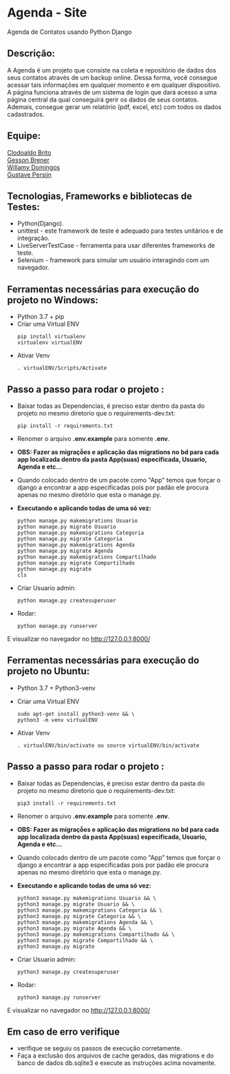 # Agenda - Site
Agenda de Contatos usando Python Django  
## Descrição:  
A Agenda é um projeto que consiste na coleta e repositório de dados dos seus contatos através de um backup online. Dessa forma, você consegue acessar tais informações em qualquer momento e em qualquer dispositivo. A página funciona através de um sistema de login que dará acesso a uma página central da qual conseguirá gerir os dados de seus contatos. Ademais, consegue gerar um relatório (pdf, excel, etc) com todos os dados cadastrados.

## Equipe:
[Clodoaldo Brito](https://github.com/Brito-Response)  
[Gesson Brener](https://github.com/gersonferreirarn)  
[Willamy Domingos](https://github.com/willamylp)  
[Gustave Persijn](https://github.com/gpersijn) 

## Tecnologias, Frameworks e bibliotecas de Testes:  
- Python(Django).  
- unittest - este framework de teste é adequado para testes unitários e de integração.  
- LiveServerTestCase - ferramenta para usar diferentes frameworks de teste.  
- Selenium - framework para simular um usuário interagindo com um navegador.
   

## Ferramentas necessárias para execução do projeto no Windows:
* Python 3.7 + pip  
* Criar uma Virtual ENV 
    ```
    pip install virtualenv
    virtualenv virtualENV
    ```
* Ativar Venv
    ```
    . virtualENV/Scripts/Activate
    ```  

## Passo a passo para rodar o projeto : 
- Baixar todas as Dependencias, é preciso estar dentro da pasta do projeto no mesmo diretorio que o requirements-dev.txt:
    ```
    pip install -r requirements.txt
    ```
- Renomer o arquivo __.env.example__ para somente __.env__.  
- **OBS: Fazer as migraçỗes e aplicação das migrations no bd para cada app localizada dentro da pasta App(suas) especificada, Usuario, Agenda e etc...**
- Quando colocado dentro de um pacote como "App" temos que forçar o django a encontrar a app especificadas pois por padão ele procura apenas no mesmo diretório que esta o manage.py.
- **Executando e aplicando todas de uma só vez:**   
    ```
    python manage.py makemigrations Usuario
    python manage.py migrate Usuario
    python manage.py makemigrations Categoria
    python manage.py migrate Categoria
    python manage.py makemigrations Agenda
    python manage.py migrate Agenda
    python manage.py makemigrations Compartilhado
    python manage.py migrate Compartilhado
    python manage.py migrate
    cls

    ```  
- Criar Usuario admin:
    ```
    python manage.py createsuperuser
    ```  
    
- Rodar:
    ```
    python manage.py runserver
    ```
E visualizar no navegador no http://127.0.0.1:8000/  
## Ferramentas necessárias para execução do projeto no Ubuntu:
* Python 3.7 + Python3-venv

* Criar uma Virtual ENV 
    ```
    sudo apt-get install python3-venv && \
    python3 -m venv virtualENV
    ```
* Ativar Venv
    ```
    . virtualENV/bin/activate ou source virtualENV/bin/activate
    ```  

## Passo a passo para rodar o projeto : 
- Baixar todas as Dependencias, é preciso estar dentro da pasta do projeto no mesmo diretorio que o requirements-dev.txt:
    ```
    pip3 install -r requirements.txt
    ```
- Renomer o arquivo __.env.example__ para somente __.env__.  
- **OBS: Fazer as migraçỗes e aplicação das migrations no bd para cada app localizada dentro da pasta App(suas) especificada, Usuario, Agenda e etc...**
- Quando colocado dentro de um pacote como "App" temos que forçar o django a encontrar a app especificadas pois por padão ele procura apenas no mesmo diretório que esta o manage.py.
- **Executando e aplicando todas de uma só vez:**   
    ```
    python3 manage.py makemigrations Usuario && \
    python3 manage.py migrate Usuario && \
    python3 manage.py makemigrations Categoria && \
    python3 manage.py migrate Categoria && \
    python3 manage.py makemigrations Agenda && \
    python3 manage.py migrate Agenda && \
    python3 manage.py makemigrations Compartilhado && \
    python3 manage.py migrate Compartilhado && \
    python3 manage.py migrate
    ```  
- Criar Usuario admin:
    ```
    python3 manage.py createsuperuser
    ```  
    
- Rodar:
    ```
    python3 manage.py runserver
    ```
E visualizar no navegador no http://127.0.0.1:8000/


## Em caso de erro verifique  
- verifique se seguiu os passos de execução corretamente.  
- Faça a exclusão dos arquivos de cache gerados, das migrations e do banco de dados db.sqlite3 e execute as instruções acima novamente.  
